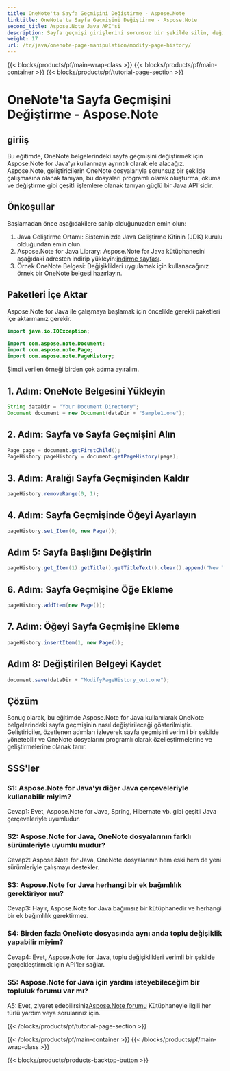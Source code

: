 ```yaml
---
title: OneNote'ta Sayfa Geçmişini Değiştirme - Aspose.Note
linktitle: OneNote'ta Sayfa Geçmişini Değiştirme - Aspose.Note
second_title: Aspose.Note Java API'si
description: Sayfa geçmişi girişlerini sorunsuz bir şekilde silin, değiştirin ve ekleyin! Aspose.Note ile OneNote'ta uzmanlaşmak için adım adım kılavuz ve kod. #OneNote #Java #Aspose
weight: 17
url: /tr/java/onenote-page-manipulation/modify-page-history/
---
```


{{< blocks/products/pf/main-wrap-class >}}
{{< blocks/products/pf/main-container >}}
{{< blocks/products/pf/tutorial-page-section >}}

# OneNote'ta Sayfa Geçmişini Değiştirme - Aspose.Note

## giriiş

Bu eğitimde, OneNote belgelerindeki sayfa geçmişini değiştirmek için Aspose.Note for Java'yı kullanmayı ayrıntılı olarak ele alacağız. Aspose.Note, geliştiricilerin OneNote dosyalarıyla sorunsuz bir şekilde çalışmasına olanak tanıyan, bu dosyaları programlı olarak oluşturma, okuma ve değiştirme gibi çeşitli işlemlere olanak tanıyan güçlü bir Java API'sidir.

## Önkoşullar

Başlamadan önce aşağıdakilere sahip olduğunuzdan emin olun:

1. Java Geliştirme Ortamı: Sisteminizde Java Geliştirme Kitinin (JDK) kurulu olduğundan emin olun.
2.  Aspose.Note for Java Library: Aspose.Note for Java kütüphanesini aşağıdaki adresten indirip yükleyin:[indirme sayfası](https://releases.aspose.com/note/java/).
3. Örnek OneNote Belgesi: Değişiklikleri uygulamak için kullanacağınız örnek bir OneNote belgesi hazırlayın.

## Paketleri İçe Aktar

Aspose.Note for Java ile çalışmaya başlamak için öncelikle gerekli paketleri içe aktarmanız gerekir.

```java
import java.io.IOException;

import com.aspose.note.Document;
import com.aspose.note.Page;
import com.aspose.note.PageHistory;
```

Şimdi verilen örneği birden çok adıma ayıralım.

## 1. Adım: OneNote Belgesini Yükleyin

```java
String dataDir = "Your Document Directory";
Document document = new Document(dataDir + "Sample1.one");
```

## 2. Adım: Sayfa ve Sayfa Geçmişini Alın

```java
Page page = document.getFirstChild();
PageHistory pageHistory = document.getPageHistory(page);
```

## 3. Adım: Aralığı Sayfa Geçmişinden Kaldır

```java
pageHistory.removeRange(0, 1);
```

## 4. Adım: Sayfa Geçmişinde Öğeyi Ayarlayın

```java
pageHistory.set_Item(0, new Page());
```

## Adım 5: Sayfa Başlığını Değiştirin

```java
pageHistory.get_Item(1).getTitle().getTitleText().clear().append("New Title");
```

## 6. Adım: Sayfa Geçmişine Öğe Ekleme

```java
pageHistory.addItem(new Page());
```

## 7. Adım: Öğeyi Sayfa Geçmişine Ekleme

```java
pageHistory.insertItem(1, new Page());
```

## Adım 8: Değiştirilen Belgeyi Kaydet

```java
document.save(dataDir + "ModifyPageHistory_out.one");
```

## Çözüm

Sonuç olarak, bu eğitimde Aspose.Note for Java kullanılarak OneNote belgelerindeki sayfa geçmişinin nasıl değiştirileceği gösterilmiştir. Geliştiriciler, özetlenen adımları izleyerek sayfa geçmişini verimli bir şekilde yönetebilir ve OneNote dosyalarını programlı olarak özelleştirmelerine ve geliştirmelerine olanak tanır.

## SSS'ler

### S1: Aspose.Note for Java'yı diğer Java çerçeveleriyle kullanabilir miyim?

Cevap1: Evet, Aspose.Note for Java, Spring, Hibernate vb. gibi çeşitli Java çerçeveleriyle uyumludur.

### S2: Aspose.Note for Java, OneNote dosyalarının farklı sürümleriyle uyumlu mudur?

Cevap2: Aspose.Note for Java, OneNote dosyalarının hem eski hem de yeni sürümleriyle çalışmayı destekler.

### S3: Aspose.Note for Java herhangi bir ek bağımlılık gerektiriyor mu?

Cevap3: Hayır, Aspose.Note for Java bağımsız bir kütüphanedir ve herhangi bir ek bağımlılık gerektirmez.

### S4: Birden fazla OneNote dosyasında aynı anda toplu değişiklik yapabilir miyim?

Cevap4: Evet, Aspose.Note for Java, toplu değişiklikleri verimli bir şekilde gerçekleştirmek için API'ler sağlar.

### S5: Aspose.Note for Java için yardım isteyebileceğim bir topluluk forumu var mı?

 A5: Evet, ziyaret edebilirsiniz[Aspose.Note forumu](https://forum.aspose.com/c/note/28) Kütüphaneyle ilgili her türlü yardım veya sorularınız için.

{{< /blocks/products/pf/tutorial-page-section >}}

{{< /blocks/products/pf/main-container >}}
{{< /blocks/products/pf/main-wrap-class >}}

{{< blocks/products/products-backtop-button >}}
